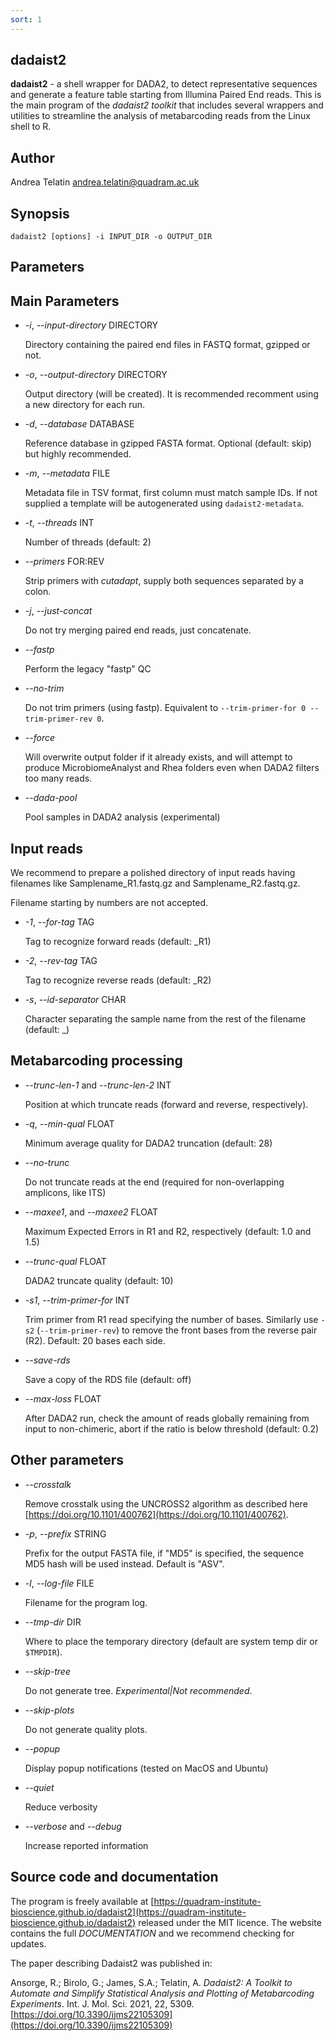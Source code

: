 ```yaml
---
sort: 1
---
```

## dadaist2
**dadaist2** - a shell wrapper for DADA2, to detect representative sequences and
generate a feature table starting from Illumina Paired End reads. 
This is the main program of the _dadaist2 toolkit_ that includes several
wrappers and utilities to streamline the analysis
of metabarcoding reads from the Linux shell to R.

## Author
Andrea Telatin <andrea.telatin@quadram.ac.uk>

## Synopsis
    dadaist2 [options] -i INPUT_DIR -o OUTPUT_DIR

## Parameters
## Main Parameters

- _-i_, _--input-directory_ DIRECTORY

    Directory containing the paired end files in FASTQ format, gzipped or not.

- _-o_, _--output-directory_ DIRECTORY

    Output directory (will be created). 
    It is recommended recomment using a new directory for each run.

- _-d_, _--database_ DATABASE

    Reference database in gzipped FASTA format. 
    Optional (default: skip) but highly recommended.

- _-m_, _--metadata_ FILE

    Metadata file in TSV format, first column must match sample IDs. 
    If not supplied a template will be autogenerated using `dadaist2-metadata`.

- _-t_, _--threads_ INT

    Number of threads (default: 2)

- _--primers_ FOR:REV

    Strip primers with _cutadapt_, supply both sequences separated by a colon.

- _-j_, _--just-concat_

    Do not try merging paired end reads, just concatenate. 

- _--fastp_

    Perform the legacy "fastp" QC

- _--no-trim_

    Do not trim primers (using fastp). 
    Equivalent to `--trim-primer-for 0 --trim-primer-rev 0`.

- _--force_

    Will overwrite output folder if it already exists, and will
    attempt to produce MicrobiomeAnalyst and Rhea folders even when
    DADA2 filters too many reads.

- _--dada-pool_

    Pool samples in DADA2 analysis (experimental)

## Input reads

We recommend to prepare a polished directory of input reads having
filenames like Samplename\_R1.fastq.gz and Samplename\_R2.fastq.gz.

Filename starting by numbers are not accepted.

- _-1_, _--for-tag_ TAG

    Tag to recognize forward reads (default: \_R1)

- _-2_, _--rev-tag_ TAG

    Tag to recognize reverse reads (default: \_R2)

- _-s_, _--id-separator_ CHAR

    Character separating the sample name from the rest of the filename (default: \_)

## Metabarcoding processing

- _--trunc-len-1_ and _--trunc-len-2_ INT

    Position at which truncate reads (forward and reverse, respectively).

- _-q_, _--min-qual_ FLOAT

    Minimum average quality for DADA2 truncation (default: 28)

- _--no-trunc_

    Do not truncate reads at the end
     (required for non-overlapping amplicons, like ITS)

- _--maxee1_, and _--maxee2_ FLOAT

    Maximum Expected Errors in R1 and R2, respectively (default: 1.0 and 1.5)

- _--trunc-qual_ FLOAT

    DADA2 truncate quality (default: 10)

- _-s1_, _--trim-primer-for_ INT

    Trim primer from R1 read specifying the number of bases. Similarly
    use `-s2` (`--trim-primer-rev`) to remove the front bases from the
    reverse pair (R2). Default: 20 bases each side.

- _--save-rds_

    Save a copy of the RDS file (default: off)

- _--max-loss_ FLOAT

    After DADA2 run, check the amount of reads globally remaining from input
    to non-chimeric, abort if the ratio is below threshold (default: 0.2)

## Other parameters

- _--crosstalk_ 

    Remove crosstalk using the UNCROSS2 algorithm 
    as described here [https://doi.org/10.1101/400762](https://doi.org/10.1101/400762).

- _-p_, _--prefix_ STRING

    Prefix for the output FASTA file, if "MD5" is specified, the sequence MD5 hash
    will be used instead. Default is "ASV".

- _-l_, _--log-file_ FILE

    Filename for the program log.

- _--tmp-dir_ DIR

    Where to place the temporary directory (default are system temp dir
    or `$TMPDIR`).

- _--skip-tree_

    Do not generate tree. _Experimental|Not recommended_.

- _--skip-plots_

    Do not generate quality plots.

- _--popup_

    Display popup notifications (tested on MacOS and Ubuntu)

- _--quiet_

    Reduce verbosity

- _--verbose_ and _--debug_

    Increase reported information

## Source code and documentation
The program is freely available at [https://quadram-institute-bioscience.github.io/dadaist2](https://quadram-institute-bioscience.github.io/dadaist2)
released under the MIT licence. The website contains the full _DOCUMENTATION_ and we recommend 
checking for updates.

The paper describing Dadaist2 was published in:

Ansorge, R.; Birolo, G.; James, S.A.; Telatin, A. _Dadaist2: A Toolkit to Automate and Simplify Statistical Analysis and Plotting of Metabarcoding Experiments_.
Int. J. Mol. Sci. 2021, 22, 5309. [https://doi.org/10.3390/ijms22105309](https://doi.org/10.3390/ijms22105309)
